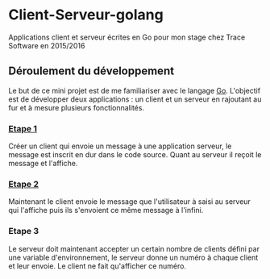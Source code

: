 # Client-Serveur-golang
Applications client et serveur écrites en Go pour mon stage chez Trace Software en 2015/2016

## Déroulement du développement

Le but de ce mini projet est de me familiariser avec le langage [Go](https://golang.org/). L'objectif est de développer deux applications : un client et un serveur en rajoutant au fur et à mesure plusieurs fonctionnalités.

### [Etape 1](https://github.com/Mistermatt007/Client-Serveur-golang/commit/64b3ddefb509777e8b1ccc10eac038fc1e648bf4)
Créer un client qui envoie un message à une application serveur, le message est inscrit en dur dans le code source.
Quant au serveur il reçoit le message et l'affiche.

### [Etape 2](https://github.com/Mistermatt007/Client-Serveur-golang/commit/79c40449a6ab5d84ca2e49887f658ba72ba808ae)
Maintenant le client envoie le message que l'utilisateur à saisi au serveur qui l'affiche puis ils s'envoient ce même message à l'infini.

### Etape 3
Le serveur doit maintenant accepter un certain nombre de clients défini par une variable d'environnement, le serveur donne un numéro à chaque client et leur envoie. Le client ne fait qu'afficher ce numéro.
